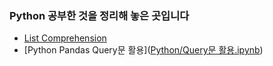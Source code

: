 ### Python 공부한 것을 정리해 놓은 곳입니다
- [List Comprehension](https://github.com/sikdric/ds_study/blob/main/Python/List%20Comprehension.ipynb)
- [Python Pandas Query문 활용]([Python/Query문 활용.ipynb](https://github.com/sikdric/ds_study/blob/main/Python/List%20Comprehension.ipynb))
